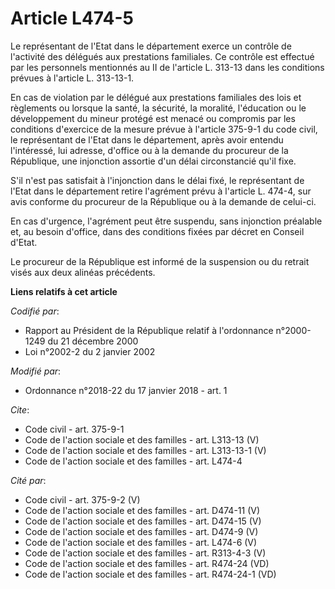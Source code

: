 # Article L474-5

Le représentant de l'Etat dans le département exerce un contrôle de l'activité des délégués aux prestations familiales. Ce
contrôle est effectué par les personnels mentionnés au II de l'article L. 313-13 dans les conditions prévues à l'article L.
313-13-1. 

En cas de violation par le délégué aux prestations familiales des lois et règlements ou lorsque la santé, la sécurité, la
moralité, l'éducation ou le développement du mineur protégé est menacé ou compromis par les conditions d'exercice de la
mesure prévue à l'article 375-9-1 du code civil, le représentant de l'Etat dans le département, après avoir entendu
l'intéressé, lui adresse, d'office ou à la demande du procureur de la République, une injonction assortie d'un délai
circonstancié qu'il fixe. 

S'il n'est pas satisfait à l'injonction dans le délai fixé, le représentant de l'Etat dans le département retire l'agrément
prévu à l'article L. 474-4, sur avis conforme du procureur de la République ou à la demande de celui-ci. 

En cas d'urgence, l'agrément peut être suspendu, sans injonction préalable et, au besoin d'office, dans des conditions fixées
par décret en Conseil d'Etat. 

Le procureur de la République est informé de la suspension ou du retrait visés aux deux alinéas précédents.

**Liens relatifs à cet article**

_Codifié par_:

  - Rapport au Président de la République relatif à l'ordonnance n°2000-1249 du 21 décembre 2000
  - Loi n°2002-2 du 2 janvier 2002

_Modifié par_:

  - Ordonnance n°2018-22 du 17 janvier 2018 - art. 1

_Cite_:

  - Code civil - art. 375-9-1
  - Code de l'action sociale et des familles - art. L313-13 (V)
  - Code de l'action sociale et des familles - art. L313-13-1 (V)
  - Code de l'action sociale et des familles - art. L474-4

_Cité par_:

  - Code civil - art. 375-9-2 (V)
  - Code de l'action sociale et des familles - art. D474-11 (V)
  - Code de l'action sociale et des familles - art. D474-15 (V)
  - Code de l'action sociale et des familles - art. D474-9 (V)
  - Code de l'action sociale et des familles - art. L474-6 (V)
  - Code de l'action sociale et des familles - art. R313-4-3 (V)
  - Code de l'action sociale et des familles - art. R474-24 (VD)
  - Code de l'action sociale et des familles - art. R474-24-1 (VD)
